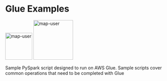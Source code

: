 # Glue Examples

<img width="85" alt="map-user" src="https://img.shields.io/badge/views-1935-green"> <img width="125" alt="map-user" src="https://img.shields.io/badge/unique visits-415-green">

Sample PySpark script designed to run on AWS Glue. Sample scripts cover common operations that need to be completed with Glue

